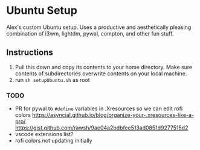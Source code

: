 # Ubuntu Setup

Alex's custom Ubuntu setup. Uses a productive and aesthetically pleasing combination of i3wm, lightdm, pywal, compton, and other fun stuff.

## Instructions

1. Pull this down and copy its contents to your home directory. Make sure contents of subdirectories overwrite contents on your local machine.
2. run `sh setupUbuntu.sh` as root

### TODO

- PR for pywal to `#define` variables in .Xresources so we can edit rofi colors
  https://asyncial.github.io/blog/organize-your-.xresources-like-a-pro/
  https://gist.github.com/rawsh/9ae04a2bdbfce513ad0851d9277515d2
- vscode extensions list?
- rofi colors not updating initially